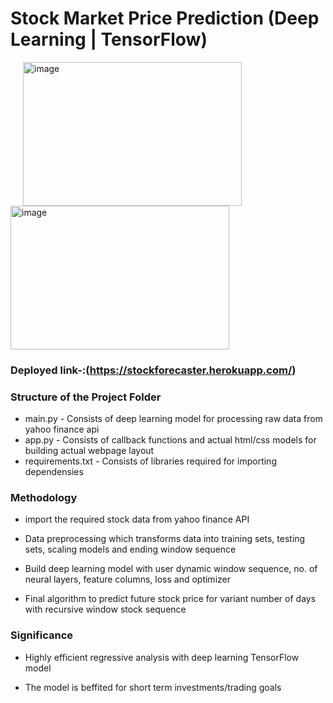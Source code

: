 
# Stock Market Price Prediction (Deep Learning | TensorFlow)

<p float="center">
<img width="350" height="230" hspace='20' alt="image" src="https://user-images.githubusercontent.com/79760252/189542375-e0d4a9a9-32f0-4774-a9de-5e6b21da439d.png"><img width="350" height="230" alt="image" src="https://user-images.githubusercontent.com/79760252/189542434-d7afa9a9-1f83-4d26-8c8d-b8dd3262eea7.png">
</p>


### Deployed link-:(https://stockforecaster.herokuapp.com/)



### Structure of the Project Folder
- main.py - Consists of deep learning model for processing raw data from yahoo finance api
- app.py - Consists of callback functions and actual html/css models for building actual webpage layout
- requirements.txt - Consists of libraries required for importing dependensies 


### Methodology

- import the required stock data from yahoo finance API

- Data preprocessing which transforms data into training sets, testing sets, scaling  models and ending window sequence

- Build deep learning model with user dynamic window sequence, no. of neural layers, feature columns, loss and optimizer 

- Final algorithm to predict future stock price for variant number of days with recursive window stock sequence 

### Significance

- Highly efficient regressive analysis with deep learning TensorFlow model

- The model is beffited for short term investments/trading  goals


